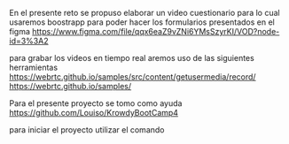 En el presente reto se propuso elaborar un video cuestionario para lo cual usaremos boostrapp para poder hacer los formularios presentados en el figma 
<https://www.figma.com/file/qqx6eaZ9vZNi6YMsSzyrKI/VOD?node-id=3%3A2>

para grabar los videos en tiempo real aremos uso de las siguientes herramientas
<https://webrtc.github.io/samples/src/content/getusermedia/record/>
<https://webrtc.github.io/samples/>

Para el presente proyecto se tomo como ayuda 
<https://github.com/Louiso/KrowdyBootCamp4>


para iniciar el proyecto utilizar el comando 

<npm run dev>
